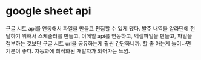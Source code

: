# google sheet api

구글 시트 api를 연동해서 파일을 만들고 편집할 수 있게 됐다. 발주 내역을 알라딘에 전달하기 위해서 스케줄러를 만들고, 이메일 api를 연동하고, 엑셀파일을 만들고, 파일을 첨부하는 것보단 구글 시트 url을 공유하는게 훨씬 간단하니까. 할 줄 아는게 늘어나면 기분이 좋다. 자동화에 최적화된 개발자가 되어가는 느낌.
